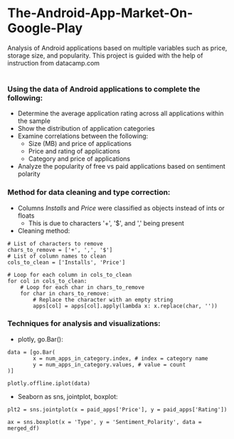 # The-Android-App-Market-On-Google-Play

Analysis of Android applications based on multiple variables such as price, storage size, and popularity.
This project is guided with the help of instruction from datacamp.com
<br />
<br />
  
### Using the data of Android applications to complete the following:

* Determine the average application rating across all applications within the sample
* Show the distribution of application categories
* Examine correlations between the following:
  * Size (MB) and price of applications
  * Price and rating of applications
  * Category and price of applications
* Analyze the popularity of free vs paid applications based on sentiment polarity


### Method for data cleaning and type correction:
* Columns *Installs* and *Price* were classified as objects instead of ints or floats
  * This is due to characters '+', '$', and ',' being present
* Cleaning method:

```
# List of characters to remove
chars_to_remove = ['+', ',', '$']
# List of column names to clean
cols_to_clean = ['Installs', 'Price']

# Loop for each column in cols_to_clean
for col in cols_to_clean:
    # Loop for each char in chars_to_remove
    for char in chars_to_remove:
        # Replace the character with an empty string
        apps[col] = apps[col].apply(lambda x: x.replace(char, ''))
```

### Techniques for analysis and visualizations:
* plotly, go.Bar():

```
data = [go.Bar(
        x = num_apps_in_category.index, # index = category name
        y = num_apps_in_category.values, # value = count
)]

plotly.offline.iplot(data)
```

* Seaborn as sns, jointplot, boxplot:
```
plt2 = sns.jointplot(x = paid_apps['Price'], y = paid_apps['Rating'])
```
```
ax = sns.boxplot(x = 'Type', y = 'Sentiment_Polarity', data = merged_df)
```




